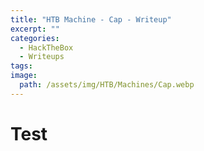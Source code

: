 ```yaml
---
title: "HTB Machine - Cap - Writeup"
excerpt: ""
categories:
  - HackTheBox
  - Writeups
tags:
image:
  path: /assets/img/HTB/Machines/Cap.webp
---
```

# Test